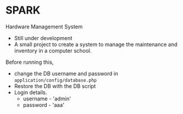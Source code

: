 # SPARK
Hardware Management System
* Still under development
* A small project to create a system to manage the maintenance and inventory in a computer school.

Before running this,
* change the DB username and password in `application/config/database.php`
* Restore the DB with the DB script
* Login details.
	* username - 'admin'
	* password - 'aaa'
